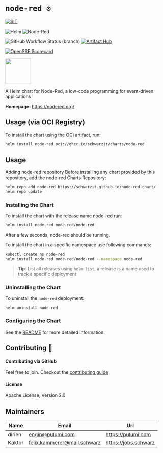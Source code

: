 # `node-red ⚙`

[![SIT](https://img.shields.io/badge/SIT-awesome-blueviolet.svg?style=for-the-badge)](https://jobs.schwarz)

![Helm](https://img.shields.io/badge/helm-0F1689?style=for-the-badge&logo=helm&logoColor=white)
![Node-Red](https://img.shields.io/badge/node--red_3.x-8F0000?style=for-the-badge&logo=nodered&logoColor=white)

![GitHub Workflow Status (branch)](https://img.shields.io/github/workflow/status/SchwarzIT/node-red-chart/chart-publish/main?logo=github&style=for-the-badge)
[![Artifact Hub](https://img.shields.io/endpoint?url=https://artifacthub.io/badge/repository/node-red&style=for-the-badge)](https://artifacthub.io/packages/search?repo=node-red)

[![OpenSSF Scorecard](https://api.securityscorecards.dev/projects/github.com/SchwarzIT/node-red-chart/badge?style=for-the-badge)](https://api.securityscorecards.dev/projects/github.com/SchwarzIT/node-red-chart)

<img src="https://nodered.org/about/resources/media/node-red-icon-2.png" width="80" height="80">

A Helm chart for Node-Red, a low-code programming for event-driven applications

**Homepage:** <https://nodered.org/>

## Usage (via OCI Registry)

To install the chart using the OCI artifact, run:

```bash
helm install node-red oci://ghcr.io/schwarzit/charts/node-red
```

## Usage

Adding node-red repository Before installing any chart provided by this repository, add the node-red Charts Repository:

```bash
helm repo add node-red https://schwarzit.github.io/node-red-chart/
helm repo update
```

### Installing the Chart

To install the chart with the release name node-red run:

```bash
helm install node-red node-red/node-red
```

After a few seconds, node-red should be running.

To install the chart in a specific namespace use following commands:

```bash
kubectl create ns node-red 
helm install node-red node-red/node-red --namespace node-red
```

> **Tip**: List all releases using `helm list`, a release is a name used to track a specific deployment

### Uninstalling the Chart

To uninstall the `node-red` deployment:

```bash
helm uninstall node-red
```

### Configuring the Chart

See the [README](charts/node-red/README.md) for more detailed information.

## Contributing 🤝

#### Contributing via GitHub

Feel free to join. Checkout the [contributing guide](CONTRIBUTING.md)

#### License

Apache License, Version 2.0

## Maintainers

| Name   | Email                         | Url                    |
|--------|-------------------------------|------------------------|
| dirien | <engin@pulumi.com>            | <https://pulumi.com>   |
| Kaktor | <felix.kammerer@mail.schwarz> | <https://jobs.schwarz> |

